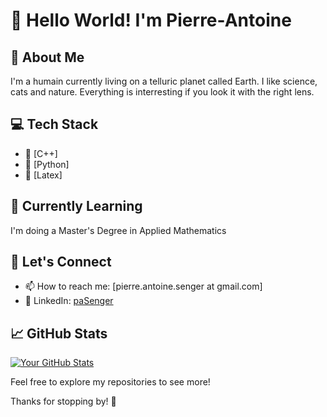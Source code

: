 # 👋 Hello World! I'm Pierre-Antoine

## 🚀 About Me

I'm a humain currently living on a telluric planet called Earth. I like science, cats and nature. Everything is interresting if you look it with the right lens.

## 💻 Tech Stack

- 🔧 [C++]
- 🔧 [Python]
- 🔧 [Latex]

## 🌱 Currently Learning

I'm doing a Master's Degree in Applied Mathematics

## 🤝 Let's Connect

- 📫 How to reach me: [pierre.antoine.senger at gmail.com]
- 💼 LinkedIn: [paSenger](https://www.linkedin.com/in/paSenger)

## 📈 GitHub Stats

[![Your GitHub Stats](https://github-readme-stats.vercel.app/api?username=PA-Senger&show_icons=true&theme=radical)](https://github.com/YourGitHubUsername)

<!--
## 🎯 My Projects

Here are some of the projects I'm proud of:

- [Project 1](link-to-project-1)
- [Project 2](link-to-project-2)
- [Project 3](link-to-project-3)

-->

Feel free to explore my repositories to see more!

Thanks for stopping by! 👊
